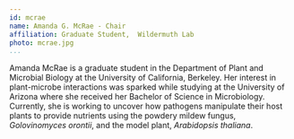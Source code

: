 ```yaml
---
id: mcrae
name: Amanda G. McRae - Chair
affiliation: Graduate Student,	Wildermuth Lab
photo: mcrae.jpg
...
```


Amanda McRae is a graduate student in the Department of Plant and Microbial
Biology at the University of California, Berkeley. Her interest in
plant-microbe interactions was sparked while studying at the University of
Arizona where she received her Bachelor of Science in Microbiology. Currently,
she is working to uncover how pathogens manipulate their host plants to provide
nutrients using the powdery mildew fungus, _Golovinomyces orontii_, and the model
plant, _Arabidopsis thaliana_.
